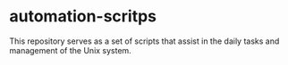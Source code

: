 # automation-scritps

This repository serves as a set of scripts that assist in the daily tasks and management of the Unix system.
